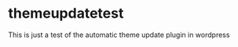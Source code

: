 themeupdatetest
===============

This is just a test of the automatic theme update plugin in wordpress
